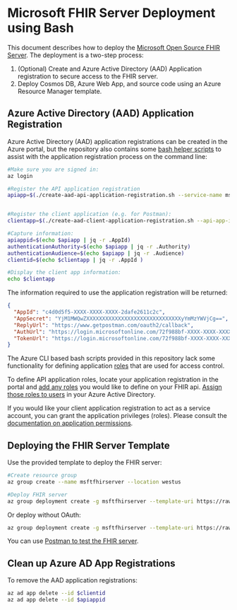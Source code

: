 # Microsoft FHIR Server Deployment using Bash

This document describes how to deploy the [Microsoft Open Source FHIR Server](https://github.com/Microsoft/fhir-server). The deployment is a two-step process:

1. (Optional) Create and Azure Active Directory (AAD) Application registration to secure access to the FHIR server. 
2. Deploy Cosmos DB, Azure Web App, and source code using an Azure Resource Manager template. 

## Azure Active Directory (AAD) Application Registration

Azure Active Directory (AAD) application registrations can be created in the Azure portal, but the repository also contains some [bash helper scripts](https://github.com/Microsoft/fhir-server/tree/master/samples/scripts/bash) to assist with the application registration process on the command line:

```bash
#Make sure you are signed in:
az login

#Register the API application registration
apiapp=$(./create-aad-api-application-registration.sh --service-name msftexamplefhir)


#Register the client application (e.g. for Postman):
clientapp=$(./create-aad-client-application-registration.sh --api-app-id $apiappid --display-name msftexampleclient --reply-url https://www.getpostman.com/oauth2/callback)

#Capture information:
apiappid=$(echo $apiapp | jq -r .AppId)
authenticationAuthority=$(echo $apiapp | jq -r .Authority)
authenticationAudience=$(echo $apiapp | jq -r .Audience)
clientid=$(echo $clientapp | jq -r .AppId )

#Display the client app information:
echo $clientapp
```

The information required to use the application registration will be returned:

```json
{
  "AppId": "c4d0d5f5-XXXX-XXXX-XXXX-2dafe2611c2c",
  "AppSecret": "YjM1MWQwZXXXXXXXXXXXXXXXXXXXXXXXXXXXXXXyYmMzYWVjCg==",
  "ReplyUrl": "https://www.getpostman.com/oauth2/callback",
  "AuthUrl": "https://login.microsoftonline.com/72f988bf-XXXX-XXXX-XXXXX-2d7cd011db47/oauth2/authorize?resource=https://msftexamplefhir.azurewebsites.net",
  "TokenUrl": "https://login.microsoftonline.com/72f988bf-XXXX-XXXX-XXXXX-2d7cd011db47/oauth2/token"
}
```

The Azure CLI based bash scripts provided in this repository lack some functionality for defining application [roles](Roles.md) that are used for access control. 

To define API application roles, locate your application registration in the portal and [add any roles](https://docs.microsoft.com/en-us/azure/active-directory/develop/howto-add-app-roles-in-azure-ad-apps#declare-roles-for-an-application) you would like to define on your FHIR api. [Assign those roles to users](https://docs.microsoft.com/en-us/azure/active-directory/develop/howto-add-app-roles-in-azure-ad-apps#assign-users-and-groups-to-roles) in your Azure Active Directory.

If you would like your client application registration to act as a service account, you can grant the application privileges (roles). Please consult the [documentation on application permissions](https://docs.microsoft.com/en-us/azure/active-directory/develop/quickstart-configure-app-access-web-apis).

## Deploying the FHIR Server Template

Use the provided template to deploy the FHIR server:

```bash
#Create resource group
az group create --name msftfhirserver --location westus

#Deploy FHIR server
az group deployment create -g msftfhirserver --template-uri https://raw.githubusercontent.com/Microsoft/fhir-server/master/samples/templates/default-azuredeploy.json --parameters serviceName=msftexamplefhir securityAuthenticationAuthority=${authenticationAuthority} securityAuthenticationAudience=${authenticationAudience}
```

Or deploy without OAuth:

```bash
az group deployment create -g msftfhirserver --template-uri https://raw.githubusercontent.com/Microsoft/fhir-server/master/samples/templates/default-azuredeploy.json --parameters serviceName=msftexamplefhir
```

You can use [Postman to test the FHIR server](https://docs.microsoft.com/azure/healthcare-apis/fhir/access-fhir-postman-tutorial). 

## Clean up Azure AD App Registrations

To remove the AAD application registrations:

```bash
az ad app delete --id $clientid
az ad app delete --id $apiappid
```
